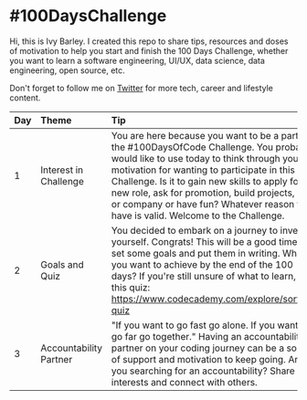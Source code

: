 # #100DaysChallenge
Hi, this is Ivy Barley. I created this repo to share tips, resources and doses of motivation to help you start and finish the 100 Days Challenge, whether you want to learn a software engineering, UI/UX, data science, data engineering, open source, etc.

Don't forget to follow me on [Twitter](https://twitter.com/ivybarley) for more tech, career and lifestyle content.

| Day  | Theme    | Tip   |
| :------------- | :---------- | :----------- |
| 1 | Interest in Challenge | You are here because you want to be a part of the #100DaysOfCode Challenge. You probably would like to use today to think through your motivation for wanting to participate in this Challenge. Is it to gain new skills to apply for a new role, ask for promotion, build projects, start or company or have fun? Whatever reason you have is valid. Welcome to the Challenge. |
| 2 | Goals and Quiz | You decided to embark on a journey to invest in yourself. Congrats! This will be a good time to set some goals and put them in writing. What do you want to achieve by the end of the 100 days? If you're still unsure of what to learn, take this quiz: https://www.codecademy.com/explore/sorting-quiz |
| 3 | Accountability Partner | "If you want to go fast go alone. If you want to go far go together." Having an accountability partner on your coding journey can be a source of support and motivation to keep going. Are you searching for an accountability? Share your interests and connect with others. |
